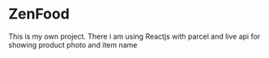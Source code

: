 # ZenFood
This is my own project. There i am using Reactjs with parcel and live api for showing product photo and item name  
